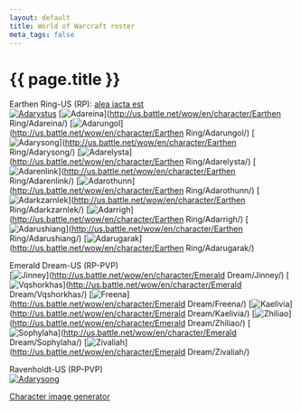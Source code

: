 ```yaml
---
layout: default
title: World of Warcraft roster
meta_tags: false
---
```


# {{ page.title }}

Earthen Ring-US (RP): [alea iacta est](https://portal.aie-guild.org/)<br />
[![Adarystus][Adarystus]](http://twitter.com/Adarystus)
[![Adareina][Adareina]](http://us.battle.net/wow/en/character/Earthen Ring/Adareina/)
[![Adarungol][Adarungol]](http://us.battle.net/wow/en/character/Earthen Ring/Adarungol/)
[![Adarysong][Adarysong-ER]](http://us.battle.net/wow/en/character/Earthen Ring/Adarysong/)
[![Adarelysta][Adarelysta]](http://us.battle.net/wow/en/character/Earthen Ring/Adarelysta/)
[![Adarenlink][Adarenlink]](http://us.battle.net/wow/en/character/Earthen Ring/Adarenlink/)
[![Adarothunn][Adarothunn]](http://us.battle.net/wow/en/character/Earthen Ring/Adarothunn/)
[![Adarkzarnlek][Adarkzarnlek]](http://us.battle.net/wow/en/character/Earthen Ring/Adarkzarnlek/)
[![Adarrigh][Adarrigh]](http://us.battle.net/wow/en/character/Earthen Ring/Adarrigh/)
[![Adarushiang][Adarushiang]](http://us.battle.net/wow/en/character/Earthen Ring/Adarushiang/)
[![Adarugarak][Adarugarak]](http://us.battle.net/wow/en/character/Earthen Ring/Adarugarak/)

Emerald Dream-US (RP-PVP)<br />
[![Jinney][Jinney]](http://us.battle.net/wow/en/character/Emerald Dream/Jinney/)
[![Vqshorkhas][Vqshorkhas]](http://us.battle.net/wow/en/character/Emerald Dream/Vqshorkhas/)
[![Freena][Freena]](http://us.battle.net/wow/en/character/Emerald Dream/Freena/)
[![Kaelivia][Kaelivia]](http://us.battle.net/wow/en/character/Emerald Dream/Kaelivia/)
[![Zhiliao][Zhiliao]](http://us.battle.net/wow/en/character/Emerald Dream/Zhiliao/)
[![Sophylaha][Sophylaha]](http://us.battle.net/wow/en/character/Emerald Dream/Sophylaha/)
[![Zivaliah][Zivaliah]](http://us.battle.net/wow/en/character/Emerald Dream/Zivaliah/)

Ravenholdt-US (RP-PVP)<br />
[![Adarysong][Adarysong-RH]](http://us.battle.net/wow/en/character/Ravenholdt/Adarysong/)

[Character image generator](http://bestsigs-wow-cacher.herokuapp.com/)

[Adareina]:     http://bestsigs-wow-cacher.herokuapp.com/us/Earthen%20Ring/Adareina.png
[Adarelysta]:   http://bestsigs-wow-cacher.herokuapp.com/us/Earthen%20Ring/Adarelysta.png
[Adarenlink]:   http://bestsigs-wow-cacher.herokuapp.com/us/Earthen%20Ring/Adarenlink.png
[Adarkzarnlek]: http://bestsigs-wow-cacher.herokuapp.com/us/Earthen%20Ring/Adarkzarnlek.png
[Adarothunn]:   http://bestsigs-wow-cacher.herokuapp.com/us/Earthen%20Ring/Adarothunn.png
[Adarrigh]:     http://bestsigs-wow-cacher.herokuapp.com/us/Earthen%20Ring/Adarrigh.png
[Adarugarak]:   http://bestsigs-wow-cacher.herokuapp.com/us/Earthen%20Ring/Adarugarak.png
[Adarungol]:    http://bestsigs-wow-cacher.herokuapp.com/us/Earthen%20Ring/Adarungol.png
[Adarushiang]:  http://bestsigs-wow-cacher.herokuapp.com/us/Earthen%20Ring/Adarushiang.png
[Adarysong-ER]: http://bestsigs-wow-cacher.herokuapp.com/us/Earthen%20Ring/Adarysong.png
[Adarysong-RH]: http://bestsigs-wow-cacher.herokuapp.com/us/Ravenholdt/Adarysong.png
[Adarystus]:    http://bestsigs-wow-cacher.herokuapp.com/us/Earthen%20Ring/Adarystus.png
[Freena]:       http://bestsigs-wow-cacher.herokuapp.com/us/Emerald%20Dream/Freena.png
[Jinney]:       http://bestsigs-wow-cacher.herokuapp.com/us/Emerald%20Dream/Jinney.png
[Kaelivia]:     http://bestsigs-wow-cacher.herokuapp.com/us/Emerald%20Dream/Kaelivia.png
[Sophylaha]:    http://bestsigs-wow-cacher.herokuapp.com/us/Emerald%20Dream/Sophylaha.png
[Vqshorkhas]:   http://bestsigs-wow-cacher.herokuapp.com/us/Emerald%20Dream/Vqshorkhas.png
[Zhiliao]:      http://bestsigs-wow-cacher.herokuapp.com/us/Emerald%20Dream/Zhiliao.png
[Zivaliah]:     http://bestsigs-wow-cacher.herokuapp.com/us/Emerald%20Dream/Zivaliah.png
